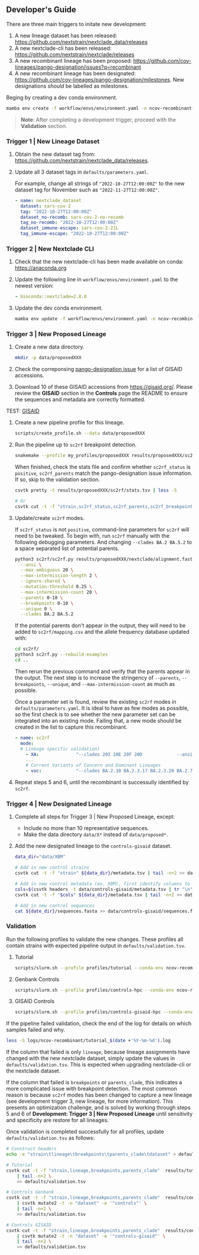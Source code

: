 ## Developer's Guide

There are three main triggers to initate new development:

1. A new lineage dataset has been released: https://github.com/nextstrain/nextclade_data/releases
1. A new nextclade-cli has been released: https://github.com/nextstrain/nextclade/releases
1. A new recombinant lineage has been proposed: https://github.com/cov-lineages/pango-designation/issues?q=recombinant
1. A new recombinant lineage has been designated: https://github.com/cov-lineages/pango-designation/milestones. New designations _should_ be labelled as milestones.

Beging by creating a dev conda environment.

```bash
mamba env create -f workflow/envs/environment.yaml -n ncov-recombinant-dev
```

> **Note**: After completing a development trigger, proceed with the **Validation** section.

### Trigger 1 | New Lineage Dataset

1. Obtain the new dataset tag from: https://github.com/nextstrain/nextclade_data/releases.

1. Update all 3 dataset tags in `defaults/parameters.yaml`.

    For example, change all strings of `"2022-10-27T12:00:00Z"` to the new dataset tag for November such as `"2022-11-27T12:00:00Z"`.

    ```yaml
    - name: nextclade_dataset
      dataset: sars-cov-2
      tag: "2022-10-27T12:00:00Z"
      dataset_no-recomb: sars-cov-2-no-recomb
      tag_no-recomb: "2022-10-27T12:00:00Z"
      dataset_immune-escape: sars-cov-2-21L
      tag_immune-escape: "2022-10-27T12:00:00Z"
    ```

### Trigger 2 | New Nextclade CLI

1. Check that the new nextclade-cli has been made available on conda: https://anaconda.org
1. Update the following line in `workflow/envs/environment.yaml` to the newest version:

    ```yaml
    - bioconda::nextclade=2.8.0
    ```

1. Update the dev conda environment.

    ```bash
    mamba env update -f workflow/envs/environment.yaml -n ncov-recombinant-dev
    ```

### Trigger 3 | New Proposed Lineage

1. Create a new data directory.

    ```bash
    mkdir -p data/proposedXXX
    ```

1. Check the correponsing [pango-designation issue](https://github.com/cov-lineages/pango-designation/issues?q=recombinant) for a list of GISAID accessions.

1. Download 10 of these GISAID accessions from <https://gisaid.org/>. Please review the **GISAID** section in the **Controls** page the README to ensure the sequences and metadata are correctly formatted.

TEST: <a href="controls.html#gisaid">GISAID</a>

1. Create a new pipeline profile for this lineage.

    ```bash
    scripts/create_profile.sh --data data/proposedXXX
    ```

1. Run the pipeline up to `sc2rf` breakpoint detection.

    ```bash
    snakemake --profile my_profiles/proposedXXX results/proposedXXX/sc2rf/stats.tsv
    ```

    When finished, check the stats file and confirm whether `sc2rf_status` is `positive`, `sc2rf_parents` match the pango-designation issue information. If so, skip to the validation section.

    ```bash
    csvtk pretty -t results/proposedXXX/sc2rf/stats.tsv | less -S

    # Or
    csvtk cut -t -f "strain,sc2rf_status,sc2rf_parents,sc2rf_breakpoints" results/XBB/sc2rf/stats.tsv
    ```

1. Update/create `sc2rf` modes.  

    If `sc2rf_status` is not `positive`, command-line parameters for `sc2rf` will need to be tweaked. To begin with, run `sc2rf` manually with the following debugging parameters. And changing `--clades BA.2 BA.5.2` to a space separated list of potential parents.

    ```bash
    python3 sc2rf/sc2rf.py results/proposedXXX/nextclade/alignment.fasta \
      --ansi \
      --max-ambiguous 20 \
      --max-intermission-length 2 \
      --ignore-shared \
      --mutation-threshold 0.25 \
      --max-intermission-count 20 \
      --parents 0-10 \
      --breakpoints 0-10 \
      --unique 0 \
      --clades BA.2 BA.5.2
    ```

    If the potential parents don't appear in the output, they will need to be added to `sc2rf/mapping.csv` and the allele frequency database updated with:

    ```bash
    cd sc2rf/
    python3 sc2rf.py --rebuild-examples
    cd ..
    ```

    Then rerun the previous command and verify that the parents appear in the output. The next step is to increase the stringency of `--parents`, `--breakpoints`, `--unique`, and `--max-intermission-count` as much as possible.

    Once a parameter set is found, review the existing `sc2rf` modes in `defaults/parameters.yaml`. It is ideal to have as few modes as possible, so the first check is to see whether the new parameter set can be integrated into an existing mode. Failing that, a new mode should be created in the list to capture this recombinant.

    ```yaml
    - name: sc2rf
      mode:
      # Lineage specific validation)
        - XA:              "--clades 20I 20E 20F 20D             --ansi --parents 2   --breakpoints 1-3  --unique 2 --max-ambiguous 20 --max-intermission-length 2 --max-intermission-count 3  --ignore-shared --mutation-threshold 0.25"
        ...
        # Current Variants of Concern and Dominant Lineages
        - voc:             "--clades BA.2.10 BA.2.3.17 BA.2.3.20 BA.2.75 BA.4.6 BA.5.2 BA.5.3 XBB --ansi --parents 2-4 --breakpoints 1-5 --unique 1 --max-ambiguous 20 --max-intermission-length 2 --max-intermission-count 3  --ignore-shared --mutation-threshold 0.25"
    ```

1. Repeat steps 5 and 6, until the recombinant is successully identified by `sc2rf`.

### Trigger 4 | New Designated Lineage

1. Complete all steps for Trigger 3 | New Proposed Lineage, except:

    - Include no more than 10 representative sequences.
    - Make the data directory `data/X*` instead of `data/proposed*`.

1. Add the new designated lineage to the `controls-gisaid` dataset.

    ```bash
    data_dir="data/XBM"

    # Add in new control strains
    csvtk cut -t -f "strain" ${data_dir}/metadata.tsv | tail -n+2 >> data/controls-gisaid/strains.txt

    # Add in new control metadata (ex. XBM), first identify columns to keep
    cols=$(csvtk headers -t data/controls-gisaid/metadata.tsv | tr "\n" "," | sed 's/,$/\n/g')
    csvtk cut -t -f "$cols" ${data_dir}/metadata.tsv | tail -n+2 >> data/controls-gisaid/metadata.tsv  

    # Add in new control sequences
    cat ${date_dir}/sequences.fasta >> data/controls-gisaid/sequences.fasta
    ```

### Validation

Run the following profiles to validate the new changes. These profiles all contain strains with expected pipeline output in `defaults/validation.tsv`.

1. Tutorial

    ```bash
    scripts/slurm.sh --profile profiles/tutorial --conda-env ncov-recombinant-dev
    ```

2. Genbank Controls

    ```bash
    scripts/slurm.sh --profile profiles/controls-hpc --conda-env ncov-recombinant-dev
    ```

3. GISAID Controls

    ```bash
    scripts/slurm.sh --profile profiles/controls-gisaid-hpc --conda-env ncov-recombinant-dev
    ```

If the pipeline failed validation, check the end of the log for details on which samples failed and why.

```bash
less -S logs/ncov-recombinant/tutorial_$(date +'%Y-%m-%d').log
```

If the column that failed is only `lineage`, because lineage assignments have changed with the new nextclade dataset, simply update the values in `defaults/validation.tsv`. This is expected when upgrading nextclade-cli or the nextclade dataset.

If the column that failed is `breakpoints` or `parents_clade`, this indicates a more complicated issue with breakpoint detection. The most common reason is because `sc2rf` modes has been changed to capture a new lineage (see development trigger 3, new lineage, for more information). This presents an optimization challenge, and is solved by working through steps 5 and 6 of **Development: Trigger 3 | New Proposed Lineage** until sensitivity and specificity are restore for all lineages.

Once validation is completed successfully for all profiles, update `defaults/validation.tsv` as follows:

```bash
# Construct headers
echo -e "strain\tlineage\tbreakpoints\tparents_clade\tdataset" > defaults/validation.tsv

# Tutorial
csvtk cut -t -f "strain,lineage,breakpoints,parents_clade"  results/tutorial/linelists/linelist.tsv \
    | tail -n+2 \
    >> defaults/validation.tsv

# Controls Genbank
csvtk cut -t -f "strain,lineage,breakpoints,parents_clade"  results/controls/linelists/linelist.tsv \
    | csvtk mutate2 -t -n "dataset" -e '"controls"' \
    | tail -n+2 \
    >> defaults/validation.tsv

# Controls GISAID
csvtk cut -t -f "strain,lineage,breakpoints,parents_clade"  results/controls-gisaid/linelists/linelist.tsv \
    | csvtk mutate2 -t -n "dataset" -e '"controls-gisaid"' \
    | tail -n+2 \
    >> defaults/validation.tsv
```
